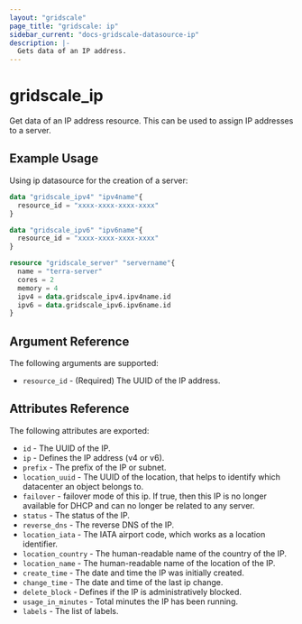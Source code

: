 ```yaml
---
layout: "gridscale"
page_title: "gridscale: ip"
sidebar_current: "docs-gridscale-datasource-ip"
description: |-
  Gets data of an IP address.
---
```


# gridscale_ip

Get data of an IP address resource. This can be used to assign IP addresses to a server.

## Example Usage

Using ip datasource for the creation of a server:

```terraform
data "gridscale_ipv4" "ipv4name"{
  resource_id = "xxxx-xxxx-xxxx-xxxx"
}

data "gridscale_ipv6" "ipv6name"{
  resource_id = "xxxx-xxxx-xxxx-xxxx"
}

resource "gridscale_server" "servername"{
  name = "terra-server"
  cores = 2
  memory = 4
  ipv4 = data.gridscale_ipv4.ipv4name.id
  ipv6 = data.gridscale_ipv6.ipv6name.id
}
```

## Argument Reference

The following arguments are supported:

* `resource_id` - (Required) The UUID of the IP address.

## Attributes Reference

The following attributes are exported:

* `id` - The UUID of the IP.
* `ip` - Defines the IP address (v4 or v6).
* `prefix` - The prefix of the IP or subnet.
* `location_uuid` - The UUID of the location, that helps to identify which datacenter an object belongs to.
* `failover` - failover mode of this ip. If true, then this IP is no longer available for DHCP and can no longer be related to any server.
* `status` - The status of the IP.
* `reverse_dns` - The reverse DNS of the IP.
* `location_iata` - The IATA airport code, which works as a location identifier.
* `location_country` - The human-readable name of the country of the IP.
* `location_name` - The human-readable name of the location of the IP.
* `create_time` - The date and time the IP was initially created.
* `change_time` - The date and time of the last ip change.
* `delete_block` - Defines if the IP is administratively blocked.
* `usage_in_minutes` - Total minutes the IP has been running.
* `labels` - The list of labels.
